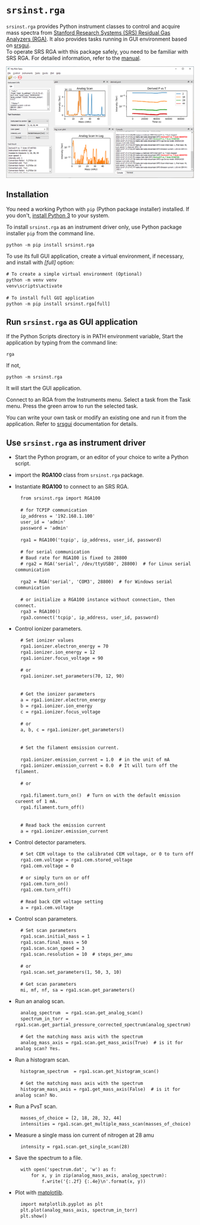 # `srsinst.rga`

`srsinst.rga` provides Python instrument classes to control and acquire mass spectra from 
[Stanford Research Systems (SRS) Residual Gas Analyzers (RGA)](https://thinksrs.com/products/rga.html).
It also provides tasks running in GUI environment based on 
[srsgui](https://thinksrs.github.io/srsgui/).  
To operate SRS RGA with this package safely, you need to be familiar with SRS RGA. 
For detailed information, refer to the 
[manual](https://thinksrs.com/downloads/pdfs/manuals/RGAm.pdf).

![screenshot](https://github.com/thinkSRS/srsinst.rga/blob/main/docs/_static/image/derived-pvst-plot-screenshot.png " ")

## Installation
You need a working Python with `pip` (Python package installer) installed. If you don't,
[install Python 3](https://realpython.com/installing-python/) to your system.

To install `srsinst.rga` as an instrument driver only, use Python package installer `pip` 
from the command line.

    python -m pip install srsinst.rga

To use its full GUI application, create a virtual environment, if necessary,
and install with *[full]* option:

    # To create a simple virtual environment (Optional)
    python -m venv venv
    venv\scripts\activate

    # To install full GUI application 
    python -m pip install srsinst.rga[full]


## Run `srsinst.rga` as GUI application
If the Python Scripts directory is in PATH environment variable,
Start the application by typing from the command line:

    rga

If not,

    python -m srsinst.rga

It will start the GUI application.

Connect to an RGA from the Instruments menu.
Select a task from the Task menu.
Press the green arrow to run the selected task. 

You can write your own task or modify an existing one and run it from the application.
Refer to [srsgui](https://thinksrs.github.io/srsgui/) documentation for details.

## Use `srsinst.rga` as instrument driver
* Start the Python program, or an editor of your choice to write a Python script.
* import the **RGA100** class from `srsinst.rga` package.
* Instantiate **RGA100** to connect to an SRS RGA.

        from srsinst.rga import RGA100

        # for TCPIP communication
        ip_address = '192.168.1.100'
        user_id = 'admin'
        password = 'admin'

        rga1 = RGA100('tcpip', ip_address, user_id, password)

        # for serial communication
        # Baud rate for RGA100 is fixed to 28800
        # rga2 = RGA('serial', /dev/ttyUSB0', 28800)  # for Linux serial communication

        rga2 = RGA('serial', 'COM3', 28800)  # for Windows serial communication

        # or initialize a RGA100 instance without connection, then connect.
        rga3 = RGA100()
        rga3.connect('tcpip', ip_address, user_id, password)

* Control ionizer parameters.

        # Set ionizer values
        rga1.ionizer.electron_energy = 70
        rga1.ionizer.ion_energy = 12
        rga1.ionizer.focus_voltage = 90

        # or
        rga1.ionizer.set_parameters(70, 12, 90)


        # Get the ionizer parameters
        a = rga1.ionizer.electron_energy
        b = rga1.ionizer.ion_energy
        c = rga1.ionizer.focus_voltage

        # or
        a, b, c = rga1.ionizer.get_parameters()


        # Set the filament emsission current.

        rga1.ionizer.emission_current = 1.0  # in the unit of mA
        rga1.ionizer.emission_current = 0.0  # It will turn off the filament.

        # or

        rga1.filament.turn_on()  # Turn on with the default emission cureent of 1 mA.
        rga1.filament.turn_off()


        # Read back the emission current
        a = rga1.ionizer.emission_current

* Control detector parameters.

        # Set CEM voltage to the calibrated CEM voltage, or 0 to turn off
        rga1.cem.voltage = rga1.cem.stored_voltage
        rga1.cem.voltage = 0

        # or simply turn on or off
        rga1.cem.turn_on()
        rga1.cem.turn_off()

        # Read back CEM voltage setting
        a = rga1.cem.voltage

* Control scan parameters.

        # Set scan parameters
        rga1.scan.initial_mass = 1
        rga1.scan.final_mass = 50
        rga1.scan.scan_speed = 3
        rga1.scan.resolution = 10  # steps_per_amu

        # or
        rga1.scan.set_parameters(1, 50, 3, 10)

        # Get scan parameters
        mi, mf, nf, sa = rga1.scan.get_parameters()

* Run an analog scan.

        analog_spectrum  = rga1.scan.get_analog_scan()
        spectrum_in_torr = rga1.scan.get_partial_pressure_corrected_spectrum(analog_spectrum)

        # Get the matching mass axis with the spectrum
        analog_mass_axis = rga1.scan.get_mass_axis(True)  # is it for analog scan? Yes.

* Run a histogram scan.

        histogram_spectrum  = rga1.scan.get_histogram_scan()

        # Get the matching mass axis with the spectrum
        histogram_mass_axis = rga1.get_mass_axis(False)  # is it for analog scan? No.

* Run a PvsT scan.

        masses_of_choice = [2, 18, 28, 32, 44]
        intensities = rga1.scan.get_multiple_mass_scan(masses_of_choice)

* Measure a single mass ion current of nitrogen at 28 amu

        intensity = rga1.scan.get_single_scan(28)

* Save the spectrum to a file.

        with open('spectrum.dat', 'w') as f:
            for x, y in zip(analog_mass_axis, analog_spectrum):
                f.write('{:.2f} {:.4e}\n'.format(x, y))

* Plot with [matplotlib](https://matplotlib.org/stable/users/getting_started/).

        import matplotlib.pyplot as plt
        plt.plot(analog_mass_axis, spectrum_in_torr)
        plt.show()
